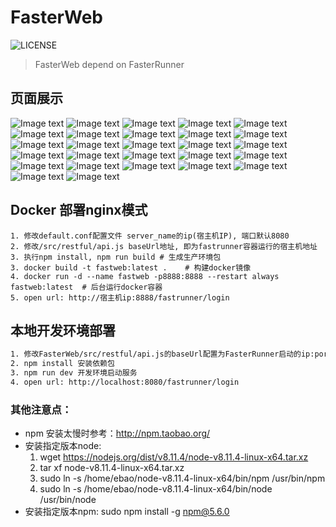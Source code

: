 # FasterWeb

![LICENSE](https://img.shields.io/github/license/yinquanwang/FasterRunner.svg)
> FasterWeb depend on FasterRunner

## 页面展示
![Image text](https://github.com/weirdohaibo/FasterWeb/pageview/登录.jpg)
![Image text](https://github.com/weirdohaibo/FasterWeb/pageview/首页页面.jpg)
![Image text](https://github.com/weirdohaibo/FasterWeb/pageview/项目概况.jpg)
![Image text](https://github.com/weirdohaibo/FasterWeb/pageview/测试数据.jpg)
![Image text](https://github.com/weirdohaibo/FasterWeb/pageview/驱动代码.jpg)
![Image text](https://github.com/weirdohaibo/FasterWeb/pageview/驱动代码1.jpg)
![Image text](https://github.com/weirdohaibo/FasterWeb/pageview/API模板.jpg)
![Image text](https://github.com/weirdohaibo/FasterWeb/pageview/API模板1.jpg)
![Image text](https://github.com/weirdohaibo/FasterWeb/pageview/测试用例.jpg)
![Image text](https://github.com/weirdohaibo/FasterWeb/pageview/测试用例1.jpg)
![Image text](https://github.com/weirdohaibo/FasterWeb/pageview/测试用例2.jpg)
![Image text](https://github.com/weirdohaibo/FasterWeb/pageview/测试用例3.jpg)
![Image text](https://github.com/weirdohaibo/FasterWeb/pageview/定时任务.jpg)
![Image text](https://github.com/weirdohaibo/FasterWeb/pageview/定时任务1.jpg)
![Image text](https://github.com/weirdohaibo/FasterWeb/pageview/定时任务2.jpg)
![Image text](https://github.com/weirdohaibo/FasterWeb/pageview/定时任务3.jpg)
![Image text](https://github.com/weirdohaibo/FasterWeb/pageview/环境变量.jpg)
![Image text](https://github.com/weirdohaibo/FasterWeb/pageview/参数配置.jpg)
![Image text](https://github.com/weirdohaibo/FasterWeb/pageview/参数配置1.jpg)
![Image text](https://github.com/weirdohaibo/FasterWeb/pageview/域名管理.jpg)
![Image text](https://github.com/weirdohaibo/FasterWeb/pageview/域名管理1.jpg)
![Image text](https://github.com/weirdohaibo/FasterWeb/pageview/历史报告.jpg)
![Image text](https://github.com/weirdohaibo/FasterWeb/pageview/excel报告.jpg)
![Image text](https://github.com/weirdohaibo/FasterWeb/pageview/异步回执.jpg)
![Image text](https://github.com/weirdohaibo/FasterWeb/pageview/弹出报告.jpg)
![Image text](https://github.com/weirdohaibo/FasterWeb/pageview/测试报告页面.jpg)
![Image text](https://github.com/weirdohaibo/FasterWeb/pageview/后台管理系统.jpg)

## Docker 部署nginx模式
``` 
1. 修改default.conf配置文件 server_name的ip(宿主机IP), 端口默认8080
2. 修改/src/restful/api.js baseUrl地址, 即为fastrunner容器运行的宿主机地址
3. 执行npm install, npm run build # 生成生产环境包
3. docker build -t fastweb:latest .    # 构建docker镜像
4. docker run -d --name fastweb -p8888:8888 --restart always fastweb:latest  # 后台运行docker容器
5. open url: http://宿主机ip:8888/fastrunner/login
``` 

## 本地开发环境部署

``` bash
1. 修改FasterWeb/src/restful/api.js的baseUrl配置为FasterRunner启动的ip:port
2. npm install 安装依赖包
3. npm run dev 开发环境启动服务
4. open url: http://localhost:8080/fastrunner/login
```

### 其他注意点：
- npm 安装太慢时参考：http://npm.taobao.org/
- 安装指定版本node: 
    1.  wget https://nodejs.org/dist/v8.11.4/node-v8.11.4-linux-x64.tar.xz
    2. tar xf  node-v8.11.4-linux-x64.tar.xz
    3. sudo ln -s /home/ebao/node-v8.11.4-linux-x64/bin/npm /usr/bin/npm 
    4. sudo ln -s /home/ebao/node-v8.11.4-linux-x64/bin/node /usr/bin/node
- 安装指定版本npm: sudo npm install -g npm@5.6.0 
